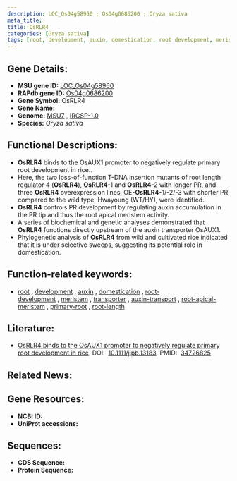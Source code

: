 ```yaml
---
description: LOC_Os04g58960 ; Os04g0686200 ; Oryza sativa
meta_title:
title: OsRLR4
categories: [Oryza sativa]
tags: [root, development, auxin, domestication, root development, meristem, transporter, auxin transport, root apical meristem, primary root, root length]
---
```


## Gene Details:
- **MSU gene ID:** [LOC_Os04g58960](http://rice.uga.edu/cgi-bin/ORF_infopage.cgi?orf=LOC_Os04g58960)  
- **RAPdb gene ID:** [Os04g0686200](https://rapdb.dna.affrc.go.jp/locus/?name=Os04g0686200)  
- **Gene Symbol:** OsRLR4
- **Gene Name:**
- **Genome:**  [MSU7](http://rice.uga.edu/)&nbsp;,&nbsp;[IRGSP-1.0](https://rapdb.dna.affrc.go.jp/download/irgsp1.html)
- **Species:** *Oryza sativa*

## Functional Descriptions:
   - **OsRLR4** binds to the OsAUX1 promoter to negatively regulate primary root development in rice..
   - Here, the two loss-of-function T-DNA insertion mutants of root length regulator 4 (**OsRLR4**), **OsRLR4**-1 and **OsRLR4**-2 with longer PR, and three **OsRLR4** overexpression lines, OE-**OsRLR4**-1/-2/-3 with shorter PR compared to the wild type, Hwayoung (WT/HY), were identified.
   - **OsRLR4** controls PR development by regulating auxin accumulation in the PR tip and thus the root apical meristem activity.
   - A series of biochemical and genetic analyses demonstrated that **OsRLR4** functions directly upstream of the auxin transporter OsAUX1.
   - Phylogenetic analysis of **OsRLR4** from wild and cultivated rice indicated that it is under selective sweeps, suggesting its potential role in domestication.

## Function-related keywords:
   - [root](/tags/root/)&nbsp;,&nbsp;[development](/tags/development/)&nbsp;,&nbsp;[auxin](/tags/auxin/)&nbsp;,&nbsp;[domestication](/tags/domestication/)&nbsp;,&nbsp;[root-development](/tags/root-development/)&nbsp;,&nbsp;[meristem](/tags/meristem/)&nbsp;,&nbsp;[transporter](/tags/transporter/)&nbsp;,&nbsp;[auxin-transport](/tags/auxin-transport/)&nbsp;,&nbsp;[root-apical-meristem](/tags/root-apical-meristem/)&nbsp;,&nbsp;[primary-root](/tags/primary-root/)&nbsp;,&nbsp;[root-length](/tags/root-length/)

## Literature:
   - [OsRLR4 binds to the OsAUX1 promoter to negatively regulate primary root development in rice](https://www.doi.org/10.1111/jipb.13183)&nbsp;&nbsp;DOI:&nbsp;&nbsp;[10.1111/jipb.13183](https://www.doi.org/10.1111/jipb.13183)&nbsp;&nbsp;PMID:&nbsp;&nbsp;[34726825](https://pubmed.ncbi.nlm.nih.gov/34726825/)

## Related News:

## Gene Resources:
- **NCBI ID:**  []()
- **UniProt accessions:** [](https://www.uniprot.org/uniprotkb//entry)

## Sequences:
- **CDS Sequence:**
- **Protein Sequence:**
